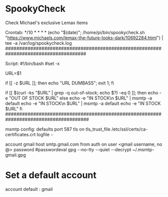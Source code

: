 # SpookyCheck
Check Michael's exclusive Lemax items

Crontab:
*/10 * * * * (echo "$(date)"; /home/pi/bin/spookycheck.sh "https://www.michaels.com/lemax-the-future-looks-dark/10692284.html") | tee -a /var/log/spookycheck.log
#####################################################################################

Script:
#!/bin/bash
#set -x

URL=$1

if [[ -z $URL ]]; then echo "URL DUMBASS"; exit 1; fi

if [[ $(curl -ks "$URL" | grep -q out-of-stock; echo $?) -eq 0 ]]; then
        echo -e "OUT OF STOCK $URL"
else
        echo -e "IN STOCK\n $URL" | msmtp -a default <email address>
        echo -e "IN STOCK\n $URL" | msmtp -a default <email address>
        echo -e "IN STOCK $URL"
fi
######################################################################################

msmtp config:
defaults
port 587
tls on
tls_trust_file /etc/ssl/certs/ca-certificates.crt
logfile -

account gmail
host smtp.gmail.com
from <gmail address>
auth on
user <gmail username, no @>
password <app password for gmail>
#passwordeval gpg --no-tty --quiet --decrypt ~/.msmtp-gmail.gpg

# Set a default account
account default : gmail
